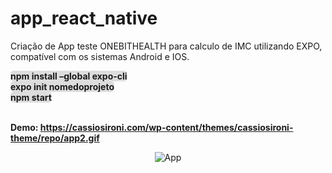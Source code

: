 # app_react_native
Criação de App teste ONEBITHEALTH para calculo de IMC utilizando EXPO, compatível com os sistemas Android e IOS.

<span style="background-color: #ddd;border-radius: 5px;"><strong>npm install –global expo-cli</strong></span><br>
<span style="background-color: #ddd;border-radius: 5px;"><strong>expo init nomedoprojeto</strong></span><br>
<span style="background-color: #ddd;border-radius: 5px;"><strong>npm start</strong></span><br>


<span></span><br>
<span><strong>Demo: https://cassiosironi.com/wp-content/themes/cassiosironi-theme/repo/app2.gif </strong></span><br>

<p align="center">
  <img src="cassiosironi.com/wp-content/themes/cassiosironi-theme/repo/app2.gif" alt="App">
</p>



